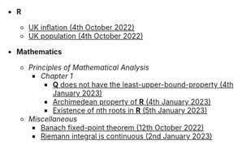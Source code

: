 - **R**
  - [UK inflation (4th October 2022)](https://lew98.github.io/UK_inflation.html)
  - [UK population (4th October 2022)](https://lew98.github.io/UK_population.html)

- **Mathematics**
  - *Principles of Mathematical Analysis*
    - *Chapter 1*
      - [**Q** does not have the least-upper-bound-property (4th January 2023)](https://lew98.github.io/Q_does_not_have_the_least_upper_bound_property.pdf)
      - [Archimedean property of **R** (4th January 2023)](https://lew98.github.io/Archimedean_property_of_R.pdf)
      - [Existence of *n*th roots in **R** (5th January 2023)](https://lew98.github.io/Existence_of_nth_roots_in_R.pdf)
  - *Miscellaneous*
    - [Banach fixed-point theorem (12th October 2022)](https://lew98.github.io/Banach_fixed_point_theorem.pdf)
    - [Riemann integral is continuous (2nd January 2023)](https://lew98.github.io/Riemann_integral_is_continuous.pdf)